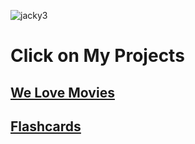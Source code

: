 ![jacky3](https://github.com/jackymiao/jackymiao/assets/55778701/ffecf5d4-6d55-480e-bd47-db15db83f9da)
# Click on My Projects
## [We Love Movies](https://tf-capstone-frontend-welovemovies.onrender.com)
## [Flashcards](https://flashcard-o-matic-vr6s.onrender.com)
